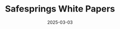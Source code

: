 ---
title: "Safesprings White Papers"
language: "Se"
date: 2025-03-03
draft: false
intro: "Safesprings publikationer syftar till att sprida kunskap och intresse för datasäkerhet och cloud computing."
background: ""
nosidebar: "x"
fullwidth: "x"
---